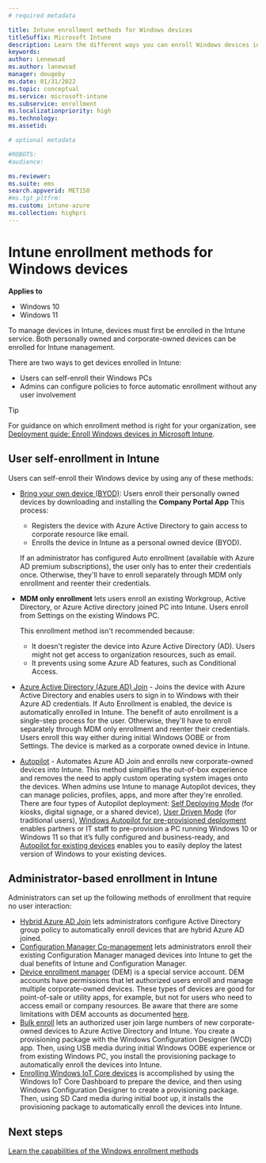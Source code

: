 ```yaml
---
# required metadata

title: Intune enrollment methods for Windows devices
titleSuffix: Microsoft Intune
description: Learn the different ways you can enroll Windows devices in Intune.
keywords:
author: Lenewsad
ms.author: lanewsad
manager: dougeby
ms.date: 01/31/2022
ms.topic: conceptual
ms.service: microsoft-intune
ms.subservice: enrollment
ms.localizationpriority: high
ms.technology:
ms.assetid: 

# optional metadata

#ROBOTS:
#audience:

ms.reviewer: 
ms.suite: ems
search.appverid: MET150
#ms.tgt_pltfrm:
ms.custom: intune-azure
ms.collection: highpri
---
```


# Intune enrollment methods for Windows devices  

**Applies to**  
- Windows 10
- Windows 11  

To manage devices in Intune, devices must first be enrolled in the Intune service. Both personally owned and corporate-owned devices can be enrolled for Intune management.

There are two ways to get devices enrolled in Intune:

- Users can self-enroll their Windows PCs
- Admins can configure policies to force automatic enrollment without any user involvement

> [!TIP]
> For guidance on which enrollment method is right for your organization, see [Deployment guide: Enroll Windows devices in Microsoft Intune](../fundamentals/deployment-guide-enrollment-windows.md).

## User self-enrollment in Intune

Users can self-enroll their Windows device by using any of these methods:

- [Bring your own device (BYOD)](../user-help/enroll-windows-10-device.md): Users enroll their personally owned devices by downloading and installing the **Company Portal App** This process:
  - Registers the device with Azure Active Directory to gain access to corporate resource like email.
  - Enrolls the device in Intune as a personal owned device (BYOD).

  If an administrator has configured Auto enrollment (available with Azure AD premium subscriptions), the user only has to enter their credentials once. Otherwise, they'll have to enroll separately through MDM only enrollment and reenter their credentials.  
- **MDM only enrollment** lets users enroll an existing Workgroup, Active Directory, or Azure Active directory joined PC into Intune. Users enroll from Settings on the existing Windows PC.

  This enrollment method isn't recommended because:

  - It doesn't register the device into Azure Active Directory (AD). Users might not get access to organization resources, such as email.
  - It prevents using some Azure AD features, such as Conditional Access.

- [Azure Active Directory (Azure AD) Join](/azure/active-directory/user-help/user-help-join-device-on-network) - Joins the device with Azure Active Directory and enables users to sign in to Windows with their Azure AD credentials. If Auto Enrollment is enabled, the device is automatically enrolled in Intune. The benefit of auto enrollment is a single-step process for the user. Otherwise, they'll have to enroll separately through MDM only enrollment and reenter their credentials. Users enroll this way either during initial Windows OOBE or from Settings. The device is marked as a corporate owned device in Intune.
- [Autopilot](../../autopilot/enrollment-autopilot.md) - Automates Azure AD Join and enrolls new corporate-owned devices into Intune. This method simplifies the out-of-box experience and removes the need to apply custom operating system images onto the devices. When admins use Intune to manage Autopilot devices, they can manage policies, profiles, apps, and more after they're enrolled.  There are four types of Autopilot deployment: [Self Deploying Mode](/windows/deployment/windows-autopilot/self-deploying) (for kiosks, digital signage, or a shared device), [User Driven Mode](/windows/deployment/windows-autopilot/user-driven) (for traditional users), [Windows Autopilot for pre-provisioned deployment](/windows/deployment/windows-autopilot/white-glove) enables partners or IT staff to pre-provision a PC running Windows 10 or Windows 11 so that it’s fully configured and business-ready, and [Autopilot for existing devices](/windows/deployment/windows-autopilot/existing-devices) enables you to easily deploy the latest version of Windows to your existing devices.  

## Administrator-based enrollment in Intune

Administrators can set up the following methods of enrollment that require no user interaction:

- [Hybrid Azure AD Join](/windows/client-management/mdm/enroll-a-windows-10-device-automatically-using-group-policy) lets administrators configure Active Directory group policy to automatically enroll devices that are hybrid Azure AD joined.
- [Configuration Manager Co-management](/configmgr/comanage/overview) lets administrators enroll their existing Configuration Manager managed devices into Intune to get the dual benefits of Intune and Configuration Manager.
- [Device enrollment manager](device-enrollment-manager-enroll.md) (DEM) is a special service account. DEM accounts have permissions that let authorized users enroll and manage multiple corporate-owned devices. These types of devices are good for point-of-sale or utility apps, for example, but not for users who need to access email or company resources. Be aware that there are some limitations with DEM accounts as documented [here](./device-enrollment-manager-enroll.md#limitations).  
- [Bulk enroll](windows-bulk-enroll.md) lets an authorized user join large numbers of new corporate-owned devices to Azure Active Directory and Intune. You create a provisioning package with the Windows Configuration Designer (WCD) app. Then, using USB media during initial Windows OOBE experience or from existing Windows PC, you install the provisioning package to automatically enroll the devices into Intune.
- [Enrolling Windows IoT Core devices](/windows/iot-core/manage-your-device/intunedeviceenrollment) is accomplished by using the Windows IoT Core Dashboard to prepare the device, and then using Windows Configuration Designer to create a provisioning package. Then, using SD Card media during initial boot up, it installs the provisioning package to automatically enroll the devices into Intune.

## Next steps

[Learn the capabilities of the Windows enrollment methods](enrollment-method-capab.md)

